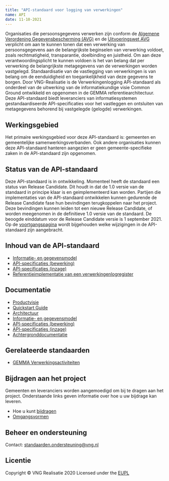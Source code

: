 ```yaml
---
title: "API-standaard voor logging van verwerkingen"
name: API
date: 11-10-2021
---
```


Organisaties die persoonsgegevens verwerken zijn conform de [Algemene Verordening Gegevensbescherming (AVG)](https://autoriteitpersoonsgegevens.nl/nl/over-privacy/wetten/algemene-verordening-gegevensbescherming-avg) en de [Uitvoeringswet AVG](https://wetten.overheid.nl/BWBR0040940/2019-02-19) verplicht om aan te kunnen tonen dat een verwerking van persoonsgegevens aan de belangrijkste beginselen van verwerking voldoet, zoals rechtmatigheid, transparantie, doelbinding en juistheid. Om aan deze verantwoordingsplicht te kunnen voldoen is het van belang dat per verwerking de belangrijkste metagegevens van de verwerkingen worden vastgelegd. Standaardisatie van de vastlegging van verwerkingen is van belang om de eenduidigheid en toegankelijkheid van deze gegevens te borgen. Door VNG-Realisatie is de Verwerkingenlogging API-standaard als onderdeel van de uitwerking van de informatiekundige visie Common Ground ontwikkeld en opgenomen in de GEMMA referentiearchitectuur. Deze API-standaard biedt leveranciers van informatiesystemen gestandaardiseerde API-specificaties voor het vastleggen en ontsluiten van metagegevens behorend bij vastgelegde (gelogde) verwerkingen.

## Werkingsgebied 
Het primaire werkingsgebied voor deze API-standaard is: gemeenten en gemeentelijke samenwerkingsverbanden. Ook andere organisaties kunnen deze API-standaard hanteren aangezien er geen gemeente-specifieke zaken in de API-standaard zijn opgenomen.

## Status van de API-standaard 
Deze API-standaard is in ontwikkeling. Momenteel heeft de standaard een status van Release Candidate. Dit houdt in dat de 1.0 versie van de standaard in principe klaar is en geimplementeerd kan worden. Partijen die implementaties van de API-standaard ontwikkelen kunnen gedurende de Release Candidate fase hun bevindingen terugkoppelen naar het project. Deze bevindingen kunnen leiden tot een nieuwe Release Candidate, of worden meegenomen in de definitieve 1.0 versie van de standaard. De beoogde einddatum voor de Release Candidate versie is 1 september 2021. Op de [voortgangspagina](./_content/achtergronddocumentatie/voortgang.md) wordt bijgehouden welke wijzigingen in de API-standaard zijn aangebracht.

## Inhoud van de API-standaard
- [Informatie- en gegevensmodel](./_content/gegevensmodel/index.md)
- [API-specificaties (bewerking)](./_content/api-write/index.md)
- [API-specificaties (inzage)](./_content/api-read/index.md)
- [Referentieimplementatie van een verwerkingenlogregister](./_content/referentieimplementatie/index.md)


## Documentatie
- [Productvisie](./_content/productvisie/index.md)
- [Quickstart Guide](./_content/quickstart/index.md)
- [Architectuur](./_content/architectuur/index.md)
- [Informatie- en gegevensmodel](./_content/gegevensmodel/index.md)
- [API-specificaties (bewerking)](./_content/api-write/index.md)
- [API-specificaties (inzage)](./_content/api-read/index.md)
- [Achtergronddocumentatie](./_content/achtergronddocumentatie/index.md)

## Gerelateerde standaarden
* [GEMMA Verwerkingsactiviteiten](https://github.com/VNG-Realisatie/gemma-verwerkingsactiviteiten)

## Bijdragen aan het project
Gemeenten en leveranciers worden aangemoedigd om bij te dragen aan het project. Onderstaande links geven informatie over hoe u uw bijdrage kan leveren.
- Hoe u kunt [bijdragen](https://github.com/VNG-Realisatie/Tutorial/blob/master/CONTRIBUTING.md)
- [Omgangsvormen](https://github.com/VNG-Realisatie/Tutorial/blob/master/CODE_OF_CONDUCT.md)

## Beheer en ondersteuning
Contact: standaarden.ondersteuning@vng.nl

## Licentie
Copyright &copy; VNG Realisatie 2020
Licensed under the [EUPL](https://github.com/VNG-Realisatie/gemma-verwerkingenlogging/blob/master/LICENCE.md)
